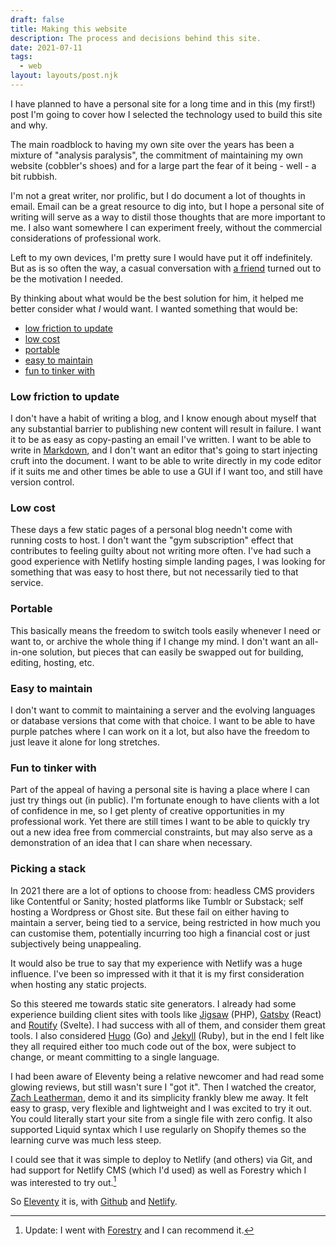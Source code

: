 ```yaml
---
draft: false
title: Making this website
description: The process and decisions behind this site.
date: 2021-07-11
tags:
  - web
layout: layouts/post.njk
---
```

I have planned to have a personal site for a long time and in this (my first!) post I'm going to cover how I selected the technology used to build this site and why.

The main roadblock to having my own site over the years has been a mixture of "analysis paralysis", the commitment of maintaining my own website (cobbler's shoes) and for a large part the fear of it being - well - a bit rubbish.

I'm not a great writer, nor prolific, but I do document a lot of thoughts in email. Email can be a great resource to dig into, but I hope a personal site of writing will serve as a way to distil those thoughts that are more important to me. I also want somewhere I can experiment freely, without the commercial considerations of professional work.

Left to my own devices, I'm pretty sure I would have put it off indefinitely. But as is so often the way, a casual conversation with [a friend](https://kierankelly.net/) turned out to be the motivation I needed.

By thinking about what would be the best solution for him, it helped me better consider what _I_ would want. I wanted something that would be:

- [low friction to update](#low-friction-to-update)
- [low cost](#low-cost)
- [portable](#portable)
- [easy to maintain](#easy-to-maintain)
- [fun to tinker with](#fun-to-tinker-with)

### Low friction to update

I don't have a habit of writing a blog, and I know enough about myself that any substantial barrier to publishing new content will result in failure. I want it to be as easy as copy-pasting an email I've written. I want to be able to write in [Markdown](https://en.wikipedia.org/wiki/Markdown), and I don't want an editor that's going to start injecting cruft into the document. I want to be able to write directly in my code editor if it suits me and other times be able to use a GUI if I want too, and still have version control.

### Low cost

These days a few static pages of a personal blog needn't come with running costs to host. I don't want the "gym subscription" effect that contributes to feeling guilty about not writing more often. I've had such a good experience with Netlify hosting simple landing pages, I was looking for something that was easy to host there, but not necessarily tied to that service.

### Portable

This basically means the freedom to switch tools easily whenever I need or want to, or archive the whole thing if I change my mind. I don't want an all-in-one solution, but pieces that can easily be swapped out for building, editing, hosting, etc.

### Easy to maintain

I don't want to commit to maintaining a server and the evolving languages or database versions that come with that choice. I want to be able to have purple patches where I can work on it a lot, but also have the freedom to just leave it alone for long stretches.

### Fun to tinker with

Part of the appeal of having a personal site is having a place where I can just try things out (in public). I'm fortunate enough to have clients with a lot of confidence in me, so I get plenty of creative opportunities in my professional work. Yet there are still times I want to be able to quickly try out a new idea free from commercial constraints, but may also serve as a demonstration of an idea that I can share when necessary.

### Picking a stack

In 2021 there are a lot of options to choose from: headless CMS providers like Contentful or Sanity; hosted platforms like Tumblr or Substack; self hosting a Wordpress or Ghost site. But these fail on either having to maintain a server, being tied to a service, being restricted in how much you can customise them, potentially incurring too high a financial cost or just subjectively being unappealing.

It would also be true to say that my experience with Netlify was a huge influence. I've been so impressed with it that it is my first consideration when hosting any static projects.

So this steered me towards static site generators. I already had some experience building client sites with tools like [Jigsaw](https://jigsaw.tighten.co/) (PHP), [Gatsby](https://www.gatsbyjs.com/) (React) and [Routify](https://routify.dev/) (Svelte). I had success with all of them, and consider them great tools. I also considered [Hugo](https://gohugo.io/) (Go) and [Jekyll](https://jekyllrb.com/) (Ruby), but in the end I felt like they all required either too much code out of the box, were subject to change, or meant committing to a single language.

I had been aware of Eleventy being a relative newcomer and had read some glowing reviews, but still wasn't sure I "got it". Then I watched the creator, [Zach Leatherman](https://www.zachleat.com/), demo it and its simplicity frankly blew me away. It felt easy to grasp, very flexible and lightweight and I was excited to try it out. You could literally start your site from a single file with zero config. It also supported Liquid syntax which I use regularly on Shopify themes so the learning curve was much less steep.

I could see that it was simple to deploy to Netlify (and others) via Git, and had support for Netlify CMS (which I'd used) as well as Forestry which I was interested to try out.[^1]

So [Eleventy](https://www.11ty.dev/) it is, with [Github](https://github.com/) and [Netlify](https://www.netlify.com/).

[^1]: Update: I went with [Forestry](https://forestry.io/) and I can recommend it.
